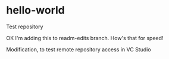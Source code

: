 # hello-world
Test repository

OK I'm adding this to readm-edits branch. How's that for speed!

Modification, to test remote repository access in VC Studio
